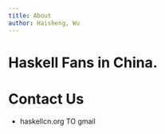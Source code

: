 ```yaml
---
title: About
author: Haisheng, Wu
---
```


# Haskell Fans in China.

# Contact Us
  - haskellcn.org TO gmail
